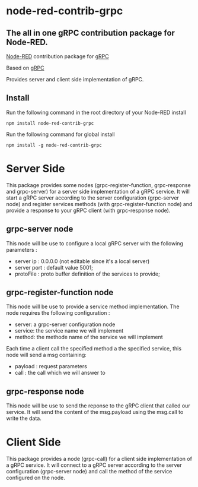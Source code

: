 
# node-red-contrib-grpc

## The all in one gRPC contribution package for Node-RED.

[Node-RED][1] contribution package for [gRPC][2]

Based on [gRPC][2] 

Provides server and client side implementation of gRPC.


## Install

Run the following command in the root directory of your Node-RED install

    npm install node-red-contrib-grpc

Run the following command for global install

    npm install -g node-red-contrib-grpc

# Server Side

This package provides some nodes (grpc-register-function, grpc-response and grpc-server) for a server side implementation of a gRPC service.
It will start a gRPC server according to the server configuration (grpc-server node) and register services methods (with grpc-register-function node) and provide a response to your gRPC client (with grpc-response node).

## grpc-server node

This node will be use to configure a local gRPC server with the following parameters :   
* server ip : 0.0.0.0 (not editable since it's a local server)
* server port : default value 5001;
* protoFile : proto buffer definition of the services to provide;

## grpc-register-function node

This node will be use to provide a service method implementation.
The node requires the following configuration :   
* server: a grpc-server configuration node
* service: the service name we will implement
* method: the methode name of the service we will implement

Each time a client call the specified method a the specified service, this node will send a msg containing:   
* payload : request parameters
* call : the call which we will answer to 


## grpc-response node

This node will be use to send the reponse to the gRPC client that called our service.
It will send the content of the msg.payload using the msg.call to write the data.

# Client Side

This package provides a node (grpc-call) for a client side implementation of a gRPC service.
It will connect to a gRPC server according to the server configuration (grpc-server node) and call the method of the service configured on the node.

[1]:https://nodered.org
[2]:https://www.npmjs.com/package/grpc

